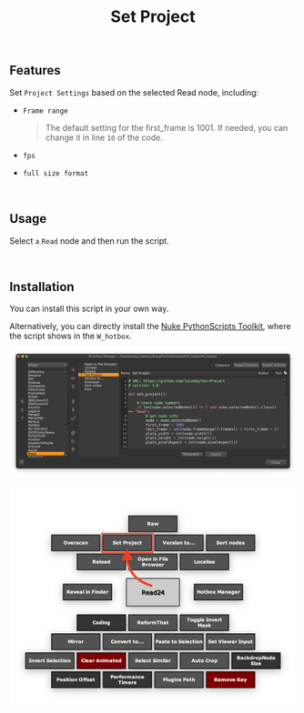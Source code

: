 <h1 align='center'>
  Set Project
</h1>

<br />

## Features

Set `Project Settings` based on the selected Read node, including:

- `Frame range`

    > The default setting for the first_frame is 1001. If needed, you can change it in line `10` of the code.
- `fps`
- `full size format`

<br />

## Usage

Select `a` `Read` node and then run the script.

<br />

## Installation
You can install this script in your own way.

Alternatively, you can directly install the [Nuke PythonScripts Toolkit](https://github.com/isLundy/Nuke-PythonScripts-Toolkit.git), where the script shows in the `W_hotbox`.

![usage 01](./images/usage_01.png)

![usage 02](./images/usage_02.png)
